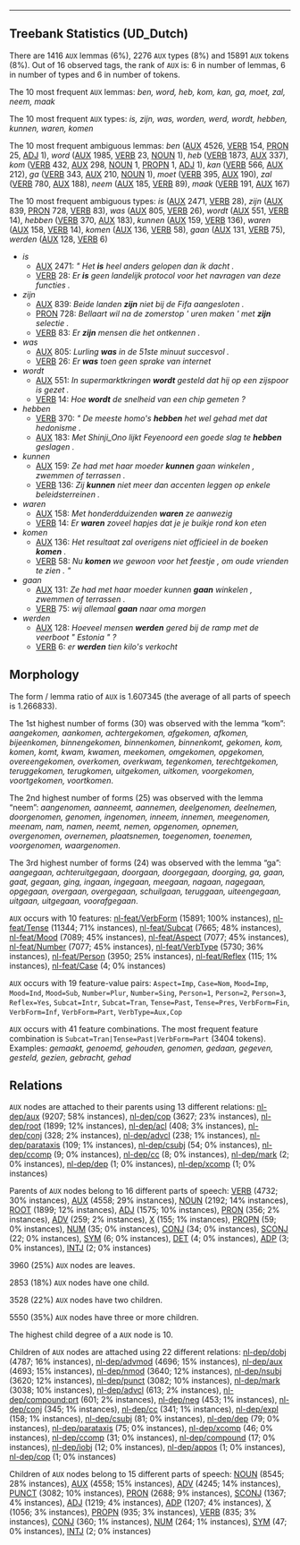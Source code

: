 

--------------------------------------------------------------------------------

## Treebank Statistics (UD_Dutch)

There are 1416 `AUX` lemmas (6%), 2276 `AUX` types (8%) and 15891 `AUX` tokens (8%).
Out of 16 observed tags, the rank of `AUX` is: 6 in number of lemmas, 6 in number of types and 6 in number of tokens.

The 10 most frequent `AUX` lemmas: <em>ben, word, heb, kom, kan, ga, moet, zal, neem, maak</em>

The 10 most frequent `AUX` types:  <em>is, zijn, was, worden, werd, wordt, hebben, kunnen, waren, komen</em>

The 10 most frequent ambiguous lemmas: <em>ben</em> ([AUX]() 4526, [VERB]() 154, [PRON]() 25, [ADJ]() 1), <em>word</em> ([AUX]() 1985, [VERB]() 23, [NOUN]() 1), <em>heb</em> ([VERB]() 1873, [AUX]() 337), <em>kom</em> ([VERB]() 432, [AUX]() 298, [NOUN]() 1, [PROPN]() 1, [ADJ]() 1), <em>kan</em> ([VERB]() 566, [AUX]() 212), <em>ga</em> ([VERB]() 343, [AUX]() 210, [NOUN]() 1), <em>moet</em> ([VERB]() 395, [AUX]() 190), <em>zal</em> ([VERB]() 780, [AUX]() 188), <em>neem</em> ([AUX]() 185, [VERB]() 89), <em>maak</em> ([VERB]() 191, [AUX]() 167)

The 10 most frequent ambiguous types:  <em>is</em> ([AUX]() 2471, [VERB]() 28), <em>zijn</em> ([AUX]() 839, [PRON]() 728, [VERB]() 83), <em>was</em> ([AUX]() 805, [VERB]() 26), <em>wordt</em> ([AUX]() 551, [VERB]() 14), <em>hebben</em> ([VERB]() 370, [AUX]() 183), <em>kunnen</em> ([AUX]() 159, [VERB]() 136), <em>waren</em> ([AUX]() 158, [VERB]() 14), <em>komen</em> ([AUX]() 136, [VERB]() 58), <em>gaan</em> ([AUX]() 131, [VERB]() 75), <em>werden</em> ([AUX]() 128, [VERB]() 6)


* <em>is</em>
  * [AUX]() 2471: <em>" Het <b>is</b> heel anders gelopen dan ik dacht .</em>
  * [VERB]() 28: <em>Er <b>is</b> geen landelijk protocol voor het navragen van deze functies .</em>
* <em>zijn</em>
  * [AUX]() 839: <em>Beide landen <b>zijn</b> niet bij de Fifa aangesloten .</em>
  * [PRON]() 728: <em>Bellaart wil na de zomerstop ' uren maken ' met <b>zijn</b> selectie .</em>
  * [VERB]() 83: <em>Er <b>zijn</b> mensen die het ontkennen .</em>
* <em>was</em>
  * [AUX]() 805: <em>Lurling <b>was</b> in de 51ste minuut succesvol .</em>
  * [VERB]() 26: <em>Er <b>was</b> toen geen sprake van internet</em>
* <em>wordt</em>
  * [AUX]() 551: <em>In supermarktkringen <b>wordt</b> gesteld dat hij op een zijspoor is gezet .</em>
  * [VERB]() 14: <em>Hoe <b>wordt</b> de snelheid van een chip gemeten ?</em>
* <em>hebben</em>
  * [VERB]() 370: <em>" De meeste homo's <b>hebben</b> het wel gehad met dat hedonisme .</em>
  * [AUX]() 183: <em>Met Shinji_Ono lijkt Feyenoord een goede slag te <b>hebben</b> geslagen .</em>
* <em>kunnen</em>
  * [AUX]() 159: <em>Ze had met haar moeder <b>kunnen</b> gaan winkelen , zwemmen of terrassen .</em>
  * [VERB]() 136: <em>Zij <b>kunnen</b> niet meer dan accenten leggen op enkele beleidsterreinen .</em>
* <em>waren</em>
  * [AUX]() 158: <em>Met honderdduizenden <b>waren</b> ze aanwezig</em>
  * [VERB]() 14: <em>Er <b>waren</b> zoveel hapjes dat je je buikje rond kon eten</em>
* <em>komen</em>
  * [AUX]() 136: <em>Het resultaat zal overigens niet officieel in de boeken <b>komen</b> .</em>
  * [VERB]() 58: <em>Nu <b>komen</b> we gewoon voor het feestje , om oude vrienden te zien . "</em>
* <em>gaan</em>
  * [AUX]() 131: <em>Ze had met haar moeder kunnen <b>gaan</b> winkelen , zwemmen of terrassen .</em>
  * [VERB]() 75: <em>wij allemaal <b>gaan</b> naar oma morgen</em>
* <em>werden</em>
  * [AUX]() 128: <em>Hoeveel mensen <b>werden</b> gered bij de ramp met de veerboot " Estonia " ?</em>
  * [VERB]() 6: <em>er <b>werden</b> tien kilo's verkocht</em>

## Morphology

The form / lemma ratio of `AUX` is 1.607345 (the average of all parts of speech is 1.266833).

The 1st highest number of forms (30) was observed with the lemma “kom”: <em>aangekomen, aankomen, achtergekomen, afgekomen, afkomen, bijeenkomen, binnengekomen, binnenkomen, binnenkomt, gekomen, kom, komen, komt, kwam, kwamen, meekomen, omgekomen, opgekomen, overeengekomen, overkomen, overkwam, tegenkomen, terechtgekomen, teruggekomen, terugkomen, uitgekomen, uitkomen, voorgekomen, voortgekomen, voortkomen</em>.

The 2nd highest number of forms (25) was observed with the lemma “neem”: <em>aangenomen, aanneemt, aannemen, deelgenomen, deelnemen, doorgenomen, genomen, ingenomen, inneem, innemen, meegenomen, meenam, nam, namen, neemt, nemen, opgenomen, opnemen, overgenomen, overnemen, plaatsnemen, toegenomen, toenemen, voorgenomen, waargenomen</em>.

The 3rd highest number of forms (24) was observed with the lemma “ga”: <em>aangegaan, achteruitgegaan, doorgaan, doorgegaan, doorging, ga, gaan, gaat, gegaan, ging, ingaan, ingegaan, meegaan, nagaan, nagegaan, opgegaan, overgaan, overgegaan, schuilgaan, teruggaan, uiteengegaan, uitgaan, uitgegaan, voorafgegaan</em>.

`AUX` occurs with 10 features: [nl-feat/VerbForm]() (15891; 100% instances), [nl-feat/Tense]() (11344; 71% instances), [nl-feat/Subcat]() (7665; 48% instances), [nl-feat/Mood]() (7089; 45% instances), [nl-feat/Aspect]() (7077; 45% instances), [nl-feat/Number]() (7077; 45% instances), [nl-feat/VerbType]() (5730; 36% instances), [nl-feat/Person]() (3950; 25% instances), [nl-feat/Reflex]() (115; 1% instances), [nl-feat/Case]() (4; 0% instances)

`AUX` occurs with 19 feature-value pairs: `Aspect=Imp`, `Case=Nom`, `Mood=Imp`, `Mood=Ind`, `Mood=Sub`, `Number=Plur`, `Number=Sing`, `Person=1`, `Person=2`, `Person=3`, `Reflex=Yes`, `Subcat=Intr`, `Subcat=Tran`, `Tense=Past`, `Tense=Pres`, `VerbForm=Fin`, `VerbForm=Inf`, `VerbForm=Part`, `VerbType=Aux,Cop`

`AUX` occurs with 41 feature combinations.
The most frequent feature combination is `Subcat=Tran|Tense=Past|VerbForm=Part` (3404 tokens).
Examples: <em>gemaakt, genoemd, gehouden, genomen, gedaan, gegeven, gesteld, gezien, gebracht, gehad</em>


## Relations

`AUX` nodes are attached to their parents using 13 different relations: [nl-dep/aux]() (9207; 58% instances), [nl-dep/cop]() (3627; 23% instances), [nl-dep/root]() (1899; 12% instances), [nl-dep/acl]() (408; 3% instances), [nl-dep/conj]() (328; 2% instances), [nl-dep/advcl]() (238; 1% instances), [nl-dep/parataxis]() (109; 1% instances), [nl-dep/csubj]() (54; 0% instances), [nl-dep/ccomp]() (9; 0% instances), [nl-dep/cc]() (8; 0% instances), [nl-dep/mark]() (2; 0% instances), [nl-dep/dep]() (1; 0% instances), [nl-dep/xcomp]() (1; 0% instances)

Parents of `AUX` nodes belong to 16 different parts of speech: [VERB]() (4732; 30% instances), [AUX]() (4558; 29% instances), [NOUN]() (2192; 14% instances), [ROOT]() (1899; 12% instances), [ADJ]() (1575; 10% instances), [PRON]() (356; 2% instances), [ADV]() (259; 2% instances), [X]() (155; 1% instances), [PROPN]() (59; 0% instances), [NUM]() (35; 0% instances), [CONJ]() (34; 0% instances), [SCONJ]() (22; 0% instances), [SYM]() (6; 0% instances), [DET]() (4; 0% instances), [ADP]() (3; 0% instances), [INTJ]() (2; 0% instances)

3960 (25%) `AUX` nodes are leaves.

2853 (18%) `AUX` nodes have one child.

3528 (22%) `AUX` nodes have two children.

5550 (35%) `AUX` nodes have three or more children.

The highest child degree of a `AUX` node is 10.

Children of `AUX` nodes are attached using 22 different relations: [nl-dep/dobj]() (4787; 16% instances), [nl-dep/advmod]() (4696; 15% instances), [nl-dep/aux]() (4693; 15% instances), [nl-dep/nmod]() (3640; 12% instances), [nl-dep/nsubj]() (3620; 12% instances), [nl-dep/punct]() (3082; 10% instances), [nl-dep/mark]() (3038; 10% instances), [nl-dep/advcl]() (613; 2% instances), [nl-dep/compound:prt]() (601; 2% instances), [nl-dep/neg]() (453; 1% instances), [nl-dep/conj]() (345; 1% instances), [nl-dep/cc]() (341; 1% instances), [nl-dep/expl]() (158; 1% instances), [nl-dep/csubj]() (81; 0% instances), [nl-dep/dep]() (79; 0% instances), [nl-dep/parataxis]() (75; 0% instances), [nl-dep/xcomp]() (46; 0% instances), [nl-dep/ccomp]() (31; 0% instances), [nl-dep/compound]() (17; 0% instances), [nl-dep/iobj]() (12; 0% instances), [nl-dep/appos]() (1; 0% instances), [nl-dep/cop]() (1; 0% instances)

Children of `AUX` nodes belong to 15 different parts of speech: [NOUN]() (8545; 28% instances), [AUX]() (4558; 15% instances), [ADV]() (4245; 14% instances), [PUNCT]() (3082; 10% instances), [PRON]() (2688; 9% instances), [SCONJ]() (1367; 4% instances), [ADJ]() (1219; 4% instances), [ADP]() (1207; 4% instances), [X]() (1056; 3% instances), [PROPN]() (935; 3% instances), [VERB]() (835; 3% instances), [CONJ]() (360; 1% instances), [NUM]() (264; 1% instances), [SYM]() (47; 0% instances), [INTJ]() (2; 0% instances)


